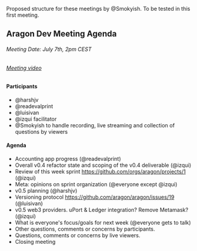 Proposed structure for these meetings by @Smokyish. To be tested in this first meeting.

## Aragon Dev Meeting Agenda
###### Meeting Date: July 7th, 2pm CEST
###### [Meeting video](https://www.youtube.com/watch?v=2-gvzUsLCuI)
#### Participants
- @harshjv
- @readevalprint
- @luisivan
- @izqui facilitator
- @Smokyish to handle recording, live streaming and collection of questions by viewers
#### Agenda
- Accounting app progress (@readevalprint)
- Overall v0.4 refactor state and scoping of the v0.4 deliverable (@izqui)
- Review of this week sprint https://github.com/orgs/aragon/projects/1 (@izqui)
- Meta: opinions on sprint organization (@everyone except @izqui)
- v0.5 planning (@harshjv)
- Versioning protocol https://github.com/aragon/aragon/issues/19 (@luisivan)
- v0.5 web3 providers. uPort & Ledger integration? Remove Metamask? (@izqui)
- What is everyone's focus/goals for next week (@everyone gets to talk)
- Other questions, comments or concerns by participants.
- Questions, comments or concerns by live viewers.
- Closing meeting
